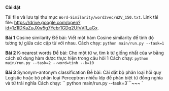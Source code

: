 **Cài đặt**

Tải file và lưu tại thư mục `Word-Similarity/word2vec/W2V_150.txt`. Link tải file: https://drive.google.com/open?id=1z1IDKaZuJXw5g7Yebr1GDq2UfvVR_aGx.

**Bài 1** Cosine similarity
Đề bài: Viết một hàm Cosine similarity để tính độ tương tự giữa các cặp từ với nhau.
Cách chạy: `python main/run.py --task=1`

**Bài 2** K-nearest words
Đề bài: Cho một từ w, tìm k từ giống nhất của w bằng cách sử dụng hàm được thực hiện trong câu hỏi 1
Cách chạy: `python main/run.py --task=2 --word=tinh --k=10`

**Bài 3** Synonym-antonym classification
Đề bài: Cài đặt bộ phân loại hồi quy Logistic hoặc bộ phân loại Perceptron nhiều lớp để phân biệt từ đồng nghĩa và từ trái nghĩa
Cách chạy: `` python main/run.py --task=3```~~~ `
